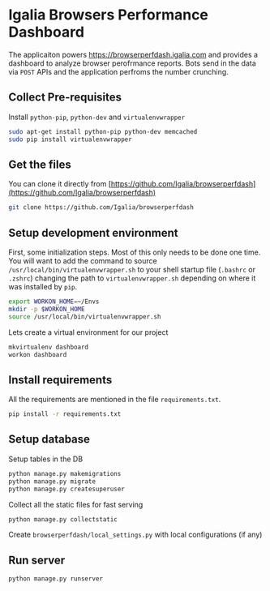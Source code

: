 # Igalia Browsers Performance Dashboard
The applicaiton powers https://browserperfdash.igalia.com and provides a dashboard to analyze browser perofrmance reports. Bots 
send in the data via `POST` APIs and the application perfroms the number crunching. 

## Collect Pre-requisites
Install `python-pip`, `python-dev` and `virtualenvwrapper`
```bash
sudo apt-get install python-pip python-dev memcached
sudo pip install virtualenvwrapper
```

## Get the files
You can clone it directly from [https://github.com/Igalia/browserperfdash](https://github.com/Igalia/browserperfdash)
```bash
git clone https://github.com/Igalia/browserperfdash
```

## Setup development environment
First, some initialization steps. Most of this only needs to be done
one time. You will want to add the command to source
`/usr/local/bin/virtualenvwrapper.sh` to your shell startup file
(`.bashrc` or `.zshrc`) changing the path to `virtualenvwrapper.sh`
depending on where it was installed by `pip`.
```bash
export WORKON_HOME=~/Envs
mkdir -p $WORKON_HOME
source /usr/local/bin/virtualenvwrapper.sh
```

Lets create a virtual environment for our project
```bash
mkvirtualenv dashboard
workon dashboard
```

## Install requirements
All the requirements are mentioned in the file `requirements.txt`.
```bash
pip install -r requirements.txt
```

## Setup database
Setup tables in the DB
```bash
python manage.py makemigrations
python manage.py migrate
python manage.py createsuperuser
```
Collect all the static files for fast serving
```bash
python manage.py collectstatic
```

Create `browserperfdash/local_settings.py` with local configurations (if any)

## Run server
```bash
python manage.py runserver
```
